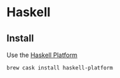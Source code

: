 # Haskell

## Install

Use the [Haskell Platform](https://www.haskell.org/platform/)

```bash
brew cask install haskell-platform
```
